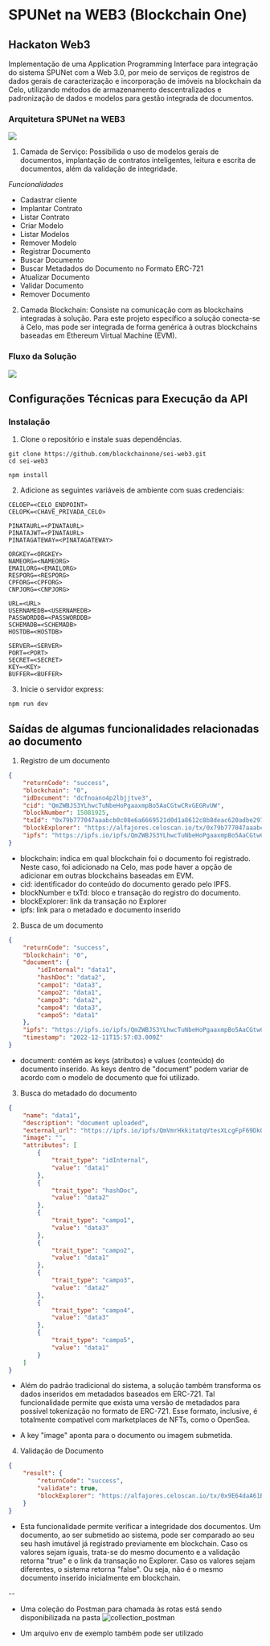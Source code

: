 # SPUNet na WEB3 (Blockchain One)
## Hackaton Web3

Implementação de uma Application Programming Interface para integração do sistema SPUNet com a Web 3.0, por meio de serviços de registros de dados gerais de caracterização e incorporação de imóveis na blockchain da Celo, utilizando métodos de armazenamento descentralizados e padronização de dados e modelos para gestão integrada de documentos.

### Arquitetura SPUNet na WEB3
![](https://gateway.pinata.cloud/ipfs/QmP5rHEtyUB8mAQptapZNyZDiksHAXS6CGPbtQ4tqSi6pY)

1. Camada de Serviço:
Possibilida o uso de modelos gerais de documentos, implantação de contratos inteligentes, leitura e escrita de documentos, além da validação de integridade.

*Funcionalidades*
* Cadastrar cliente
* Implantar Contrato
* Listar Contrato
* Criar Modelo
* Listar Modelos
* Remover Modelo
* Registrar Documento
* Buscar Documento
* Buscar Metadados do Documento no Formato ERC-721
* Atualizar Documento
* Validar Documento
* Remover Documento

2. Camada Blockchain:
Consiste na comunicação com as blockchains integradas à solução. Para este projeto específico a solução conecta-se à Celo, mas pode ser integrada de forma genérica à outras blockchains baseadas em Ethereum Virtual Machine (EVM).

### Fluxo da Solução
![](https://gateway.pinata.cloud/ipfs/QmYQ885vr4UYb83677xwEZ9WE2ASfWeYyuvUd3ptZJa14z)

## Configurações Técnicas para Execução da API

### Instalação
1. Clone o repositório e instale suas dependências.

```
git clone https://github.com/blockchainone/sei-web3.git
cd sei-web3
```

```
npm install
```

2. Adicione as seguintes variáveis de ambiente com suas credenciais:

```
CELOEP=<CELO_ENDPOINT>
CELOPK=<CHAVE_PRIVADA_CELO>

PINATAURL=<PINATAURL>
PINATAJWT=<PINATAURL>
PINATAGATEWAY=<PINATAGATEWAY>

ORGKEY=<ORGKEY>
NAMEORG=<NAMEORG>
EMAILORG=<EMAILORG>
RESPORG=<RESPORG>
CPFORG=<CPFORG>
CNPJORG=<CNPJORG>

URL=<URL>
USERNAMEDB=<USERNAMEDB>
PASSWORDDB=<PASSWORDDB>
SCHEMADB=<SCHEMADB>
HOSTDB=<HOSTDB>

SERVER=<SERVER>
PORT=<PORT>
SECRET=<SECRET>
KEY=<KEY>
BUFFER=<BUFFER>
```

3. Inicie o servidor express:
```
npm run dev
```
## Saídas de algumas funcionalidades relacionadas ao documento

1. Registro de um documento
```JSON
{
    "returnCode": "success",
    "blockchain": "0",
    "idDocument": "dcfnoano4p2lbjjtve3",
    "cid": "QmZWBJS3YLhwcTuNbeHoPgaaxmpBo5AaCGtwCRvGEGRvUW",
    "blockNumber": 15081925,
    "txId": "0x79b777047aaabcb0c08e6a6669521d0d1a8612c8b8deac620adbe297c0e8d72c",
    "blockExplorer": "https://alfajores.celoscan.io/tx/0x79b777047aaabcb0c08e6a6669521d0d1a8612c8b8deac620adbe297c0e8d72c",
    "ipfs": "https://ipfs.io/ipfs/QmZWBJS3YLhwcTuNbeHoPgaaxmpBo5AaCGtwCRvGEGRvUW"
}
```

* blockchain: indica em qual blockchain foi o documento foi registrado. Neste caso, foi adicionado na Celo, mas pode haver a opção de adicionar em outras blockchains baseadas em EVM.
* cid: identificador do conteúdo do documento gerado pelo IPFS.
* blockNumber e txTd: bloco e transação do registro do documento.
* blockExplorer: link da transação no Explorer 
* ipfs: link para o metadado e documento inserido

2. Busca de um documento
```JSON
{
    "returnCode": "success",
    "blockchain": "0",
    "document": {
        "idInternal": "data1",
        "hashDoc": "data2",
        "campo1": "data3",
        "campo2": "data1",
        "campo3": "data2",
        "campo4": "data3",
        "campo5": "data1"
    },
    "ipfs": "https://ipfs.io/ipfs/QmZWBJS3YLhwcTuNbeHoPgaaxmpBo5AaCGtwCRvGEGRvUW",
    "timestamp": "2022-12-11T15:57:03.000Z"
}
```

* document: contém as keys (atributos) e values (conteúdo) do documento inserido. As keys dentro de "document" podem variar de acordo com o modelo de documento que foi utilizado.

3. Busca do metadado do documento
```JSON
{
    "name": "data1",
    "description": "document uploaded",
    "external_url": "https://ipfs.io/ipfs/QmVmrHkkitatqVtesXLcgFpF69DkQ2hx8tz8FUoUvXnDhT",
    "image": "",
    "attributes": [
        {
            "trait_type": "idInternal",
            "value": "data1"
        },
        {
            "trait_type": "hashDoc",
            "value": "data2"
        },
        {
            "trait_type": "campo1",
            "value": "data3"
        },
        {
            "trait_type": "campo2",
            "value": "data1"
        },
        {
            "trait_type": "campo3",
            "value": "data2"
        },
        {
            "trait_type": "campo4",
            "value": "data3"
        },
        {
            "trait_type": "campo5",
            "value": "data1"
        }
    ]
}
```

* Além do padrão tradicional do sistema, a solução também transforma os dados inseridos em metadados baseados em ERC-721. Tal funcionalidade permite que exista uma versão de metadados para possível tokenização no formato de ERC-721. Esse formato, inclusive, é totalmente compatível com marketplaces de NFTs, como o OpenSea.

* A key "image" aponta para o documento ou imagem submetida.

4. Validação de Documento
```JSON
{
    "result": {
        "returnCode": "success",
        "validate": true,
        "blockExplorer": "https://alfajores.celoscan.io/tx/0x9E64daA61B3e2fA4f176c3a5aC528F3ada2b9979"
    }
}
```

* Esta funcionalidade permite verificar a integridade dos documentos. Um documento, ao ser submetido ao sistema, pode ser comparado ao seu seu hash imutável já registrado previamente em blockchain. Caso os valores sejam iguais, trata-se do mesmo documento e a validação retorna "true" e o link da transação no Explorer. Caso os valores sejam diferentes, o sistema retorna "false". Ou seja, não é o mesmo documento inserido inicialmente em blockchain.

--
* Uma coleção do Postman para chamada às rotas está sendo disponibilizada na pasta ![collection_postman](https://github.com/blockchainone/spunet-web3/tree/main/collection_postman)

* Um arquivo env de exemplo também pode ser utilizado
